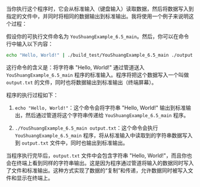 当你执行这个程序时，它会从标准输入（键盘输入）读取数据，然后将数据写入到指定的文件中，并同时将相同的数据输出到标准输出。我将使用一个例子来说明这个过程：

假设你的可执行文件命名为 `YouShuangExample_6.5_main`。然后，你可以在命令行中输入以下内容：

```bash
echo "Hello, World!" | ./build_test/YouShuangExample_6.5_main ./output.txt
```

这行命令的含义是：将字符串 "Hello, World!" 通过管道送入 `YouShuangExample_6.5_main` 程序的标准输入。程序将把这个数据写入一个叫做 `output.txt` 的文件，同时也将数据输出到标准输出（终端屏幕）。

程序的执行过程如下：

1. `echo "Hello, World!"`：这个命令会将字符串 "Hello, World!" 输出到标准输出，然后通过管道将这个字符串传递给 `YouShuangExample_6.5_main` 程序。

2. `./YouShuangExample_6.5_main output.txt`：这个命令会执行 `YouShuangExample_6.5_main` 程序，将从标准输入中读取到的字符串数据写入到 `output.txt` 文件中，同时也输出到标准输出。

当程序执行完毕后，`output.txt` 文件中会包含字符串 "Hello, World!"，而且你也会在终端上看到同样的字符串输出。这是因为程序通过管道将输入的数据同时写入了文件和标准输出。这种方式实现了数据的“复制”和传递，允许数据同时被写入文件和显示在终端上。